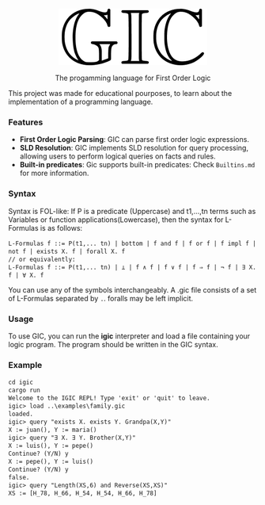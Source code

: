 <p align="center">
  <img src="https://github.com/LucasGrasso/gic/blob/master/assets/logo.png" />
</p>

<p align="center">
The progamming language for First Order Logic
</p>

This project was made for educational pourposes, to learn about the implementation of a programming language.

### Features

- **First Order Logic Parsing**: GIC can parse first order logic expressions.
- **SLD Resolution**: GIC implements SLD resolution for query processing, allowing users to perform logical queries on facts and rules.
- **Built-in predicates**: Gic supports built-in predicates: Check `Builtins.md` for more information.

### Syntax

Syntax is FOL-like: If P is a predicate (Uppercase) and t1,...,tn terms such as Variables or function applications(Lowercase), then the syntax for L-Formulas is as follows:

```
L-Formulas f ::= P(t1,... tn) | bottom | f and f | f or f | f impl f | not f | exists X. f | forall X. f
// or equivalently:
L-Formulas f ::= P(t1,... tn) | ⊥ | f ∧ f | f ∨ f | f ⇒ f | ¬ f | ∃ X. f | ∀ X. f
```

You can use any of the symbols interchangeably.
A .gic file consists of a set of L-Formulas separated by `.`.
foralls may be left implicit.

### Usage

To use GIC, you can run the **igic** interpreter and load a file containing your logic program. The program should be written in the GIC syntax.

### Example

```
cd igic
cargo run
Welcome to the IGIC REPL! Type 'exit' or 'quit' to leave.
igic> load ..\examples\family.gic
loaded.
igic> query "exists X. exists Y. Grandpa(X,Y)"
X := juan(), Y := maria()
igic> query "∃ X. ∃ Y. Brother(X,Y)"
X := luis(), Y := pepe()
Continue? (Y/N) y
X := pepe(), Y := luis()
Continue? (Y/N) y
false.
igic> query "Length(XS,6) and Reverse(XS,XS)"
XS := [H_78, H_66, H_54, H_54, H_66, H_78]
```
